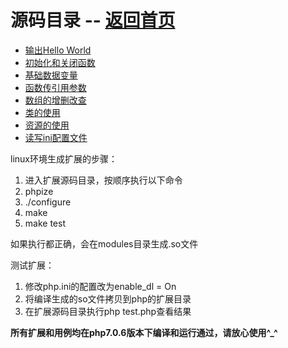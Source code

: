 # 源码目录 -- [返回首页](https://github.com/wzx19840423/php-extension/)
* [输出Hello World](/src/hello)
* [初始化和关闭函数](/src/init)
* [基础数据变量](/src/variable)
* [函数传引用参数](/src/reference)
* [数组的增删改查](/src/array)
* [类的使用](/src/class)
* [资源的使用](/src/resource)
* [读写ini配置文件](/src/ini)

linux环境生成扩展的步骤：

1. 进入扩展源码目录，按顺序执行以下命令
2. phpize
3. ./configure
4. make
5. make test

如果执行都正确，会在modules目录生成.so文件

测试扩展：

1. 修改php.ini的配置改为enable_dl = On
2. 将编译生成的so文件拷贝到php的扩展目录
3. 在扩展源码目录执行php test.php查看结果

**所有扩展和用例均在php7.0.6版本下编译和运行通过，请放心使用^_^**
